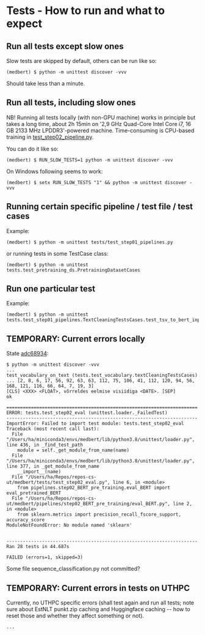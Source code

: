 # Tests - How to run and what to expect

## Run all tests except slow ones

Slow tests are skipped by default, others can be run like so:

```
(medbert) $ python -m unittest discover -vvv
```

Should take less than a minute.


## Run all tests, including slow ones

NB! Running all tests locally (with non-GPU machine) works in principle but takes a long time, 
    about 2h 15min on '2,9 GHz Quad-Core Intel Core i7, 16 GB 2133 MHz LPDDR3'-powered machine.
    Time-consuming is CPU-based training in [test_step02_pipeline.py](test_step02_pipeline.py).

You can do it like so:

```
(medbert) $ RUN_SLOW_TESTS=1 python -m unittest discover -vvv
```

On Windows following seems to work:

```
(medbert) $ setx RUN_SLOW_TESTS "1" && python -m unittest discover -vvv
```


## Running certain specific pipeline / test file / test cases

Example:

```
(medbert) $ python -m unittest tests/test_step01_pipelines.py
```

or running tests in some TestCase class:

```
(medbert) $ python -m unittest tests.test_pretraining_ds.PretrainingDatasetCases
```


## Run one particular test

Example:

```
(medbert) $ python -m unittest tests.test_step01_pipelines.TextCleaningTestsCases.test_tsv_to_bert_input_pipeline_clean_par
```

## TEMPORARY: Current errors locally

State [adc68934](https://gitlab.cs.ut.ee/health-informatics/medbert/-/tree/adc68934ef07ca6679498bc0bab25fddca5fae4b):

```
$ python -m unittest discover -vvv
...
test_vocabulary_on_text (tests.test_vocabulary.textCleaningTestsCases) ... [2, 8, 6, 17, 56, 92, 63, 63, 112, 75, 106, 41, 112, 120, 94, 56, 168, 121, 116, 66, 64, 7, 19, 3]
[CLS] <XXX> <FLOAT>, võrreldes eelmise visiidiga <DATE>. [SEP]
ok

======================================================================
ERROR: tests.test_step02_eval (unittest.loader._FailedTest)
----------------------------------------------------------------------
ImportError: Failed to import test module: tests.test_step02_eval
Traceback (most recent call last):
  File "/Users/ha/miniconda3/envs/medbert/lib/python3.8/unittest/loader.py", line 436, in _find_test_path
    module = self._get_module_from_name(name)
  File "/Users/ha/miniconda3/envs/medbert/lib/python3.8/unittest/loader.py", line 377, in _get_module_from_name
    __import__(name)
  File "/Users/ha/Repos/repos-cs-ut/medbert/tests/test_step02_eval.py", line 6, in <module>
    from pipelines.step02_BERT_pre_training.eval_BERT import eval_pretrained_BERT
  File "/Users/ha/Repos/repos-cs-ut/medbert/pipelines/step02_BERT_pre_training/eval_BERT.py", line 2, in <module>
    from sklearn.metrics import precision_recall_fscore_support, accuracy_score
ModuleNotFoundError: No module named 'sklearn'


----------------------------------------------------------------------
Ran 28 tests in 44.687s

FAILED (errors=1, skipped=3)
```

Some file sequence_classification.py not committed?


## TEMPORARY: Current errors in tests on UTHPC

Currently, no UTHPC specific errors (shall test again and run all tests; note sure about EstNLT punkt.zip caching
and Huggingface caching -- how to reset those and whether they affect something or not).

```
...
```
